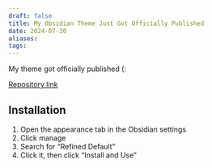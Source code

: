 ```yaml
---
draft: false
title: My Obsidian Theme Just Got Officially Published
date: 2024-07-30
aliases: 
tags:
---
```


My theme got officially published (:

[Repository link](https://github.com/FaisalTamanoJr/Refined-Default)

## Installation

1. Open the appearance tab in the Obsidian settings
2. Click manage
3. Search for “Refined Default”
4. Click it, then click “Install and Use”
